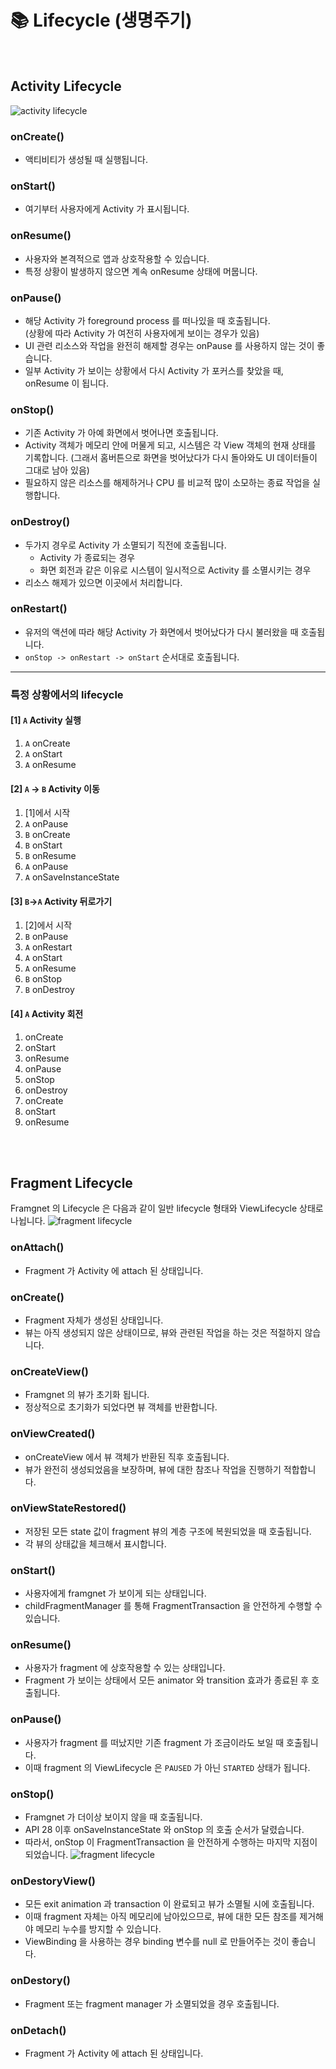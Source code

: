 # 📚 Lifecycle (생명주기)

</br>

## Activity Lifecycle
![activity lifecycle](./android_activity_lifecycle.png)

### onCreate()
- 액티비티가 생성될 때 실행됩니다.

### onStart()
- 여기부터 사용자에게 Activity 가 표시됩니다.

### onResume()
- 사용자와 본격적으로 앱과 상호작용할 수 있습니다.
- 특정 상황이 발생하지 않으면 계속 onResume 상태에 머뭅니다.

### onPause()
- 해당 Activity 가 foreground process 를 떠나있을 때 호출됩니다.  
  (상황에 따라 Activity 가 여전히 사용자에게 보이는 경우가 있음)
- UI 관련 리소스와 작업을 완전히 해제할 경우는 onPause 를 사용하지 않는 것이 좋습니다.
- 일부 Activity 가 보이는 상황에서 다시 Activity 가 포커스를 찾았을 때, onResume 이 됩니다.

### onStop()
- 기존 Activity 가 아예 화면에서 벗어나면 호출됩니다.
- Activity 객체가 메모리 안에 머물게 되고, 시스템은 각 View 객체의 현재 상태를 기록합니다.
  (그래서 홈버튼으로 화면을 벗어났다가 다시 돌아와도 UI 데이터들이 그대로 남아 있음)
- 필요하지 않은 리소스를 해제하거나 CPU 를 비교적 많이 소모하는 종료 작업을 실행합니다.

### onDestroy()
- 두가지 경우로 Activity 가 소멸되기 직전에 호출됩니다.
  - Activity 가 종료되는 경우
  - 화면 회전과 같은 이유로 시스템이 일시적으로 Activity 를 소멸시키는 경우
- 리소스 해제가 있으면 이곳에서 처리합니다.

### onRestart()
- 유저의 액션에 따라 해당 Activity 가 화면에서 벗어났다가 다시 불러왔을 때 호출됩니다.
- `onStop -> onRestart -> onStart` 순서대로 호출됩니다.

---

### 특정 상황에서의 lifecycle
#### [1] `A` Activity 실행
1. `A` onCreate
2. `A` onStart
3. `A` onResume

#### [2] `A` -> `B` Activity 이동
1. [1]에서 시작
2. `A` onPause
3. `B` onCreate
4. `B` onStart
5. `B` onResume
6. `A` onPause
7. `A` onSaveInstanceState

#### [3] `B`->`A` Activity 뒤로가기
1. [2]에서 시작
2. `B` onPause
3. `A` onRestart
4. `A` onStart
5. `A` onResume
6. `B` onStop
7. `B` onDestroy

#### [4] `A` Activity 회전
1. onCreate
2. onStart
3. onResume
4. onPause
5. onStop
6. onDestroy
7. onCreate
8. onStart
9. onResume

</br></br>

## Fragment Lifecycle
Framgnet 의 Lifecycle 은 다음과 같이 일반 lifecycle 형태와 ViewLifecycle 상태로 나뉩니다.
![fragment lifecycle](./android_fragment_lifecycle.png)

### onAttach()
- Fragment 가 Activity 에 attach 된 상태입니다.

### onCreate()
- Fragment 자체가 생성된 상태입니다.
- 뷰는 아직 생성되지 않은 상태이므로, 뷰와 관련된 작업을 하는 것은 적절하지 않습니다.

### onCreateView()
- Framgnet 의 뷰가 초기화 됩니다.
- 정상적으로 초기화가 되었다면 뷰 객체를 반환합니다.

### onViewCreated()
- onCreateView 에서 뷰 객체가 반환된 직후 호출됩니다.
- 뷰가 완전히 생성되었음을 보장하며, 뷰에 대한 참조나 작업을 진행하기 적합합니다.

### onViewStateRestored()
- 저장된 모든 state 값이 fragment 뷰의 계층 구조에 복원되었을 때 호출됩니다.
- 각 뷰의 상태값을 체크해서 표시합니다.

### onStart()
- 사용자에게 framgnet 가 보이게 되는 상태입니다.
- childFragmentManager 를 통해 FragmentTransaction 을 안전하게 수행할 수 있습니다.

### onResume()
- 사용자가 fragment 에 상호작용할 수 있는 상태입니다.
- Fragment 가 보이는 상태에서 모든 animator 와 transition 효과가 종료된 후 호출됩니다.

### onPause()
- 사용자가 fragment 를 떠났지만 기존 fragment 가 조금이라도 보일 때 호출됩니다.
- 이때 fragment 의 ViewLifecycle 은 `PAUSED` 가 아닌 `STARTED` 상태가 됩니다.

### onStop()
- Framgnet 가 더이상 보이지 않을 때 호출됩니다.
- API 28 이후 onSaveInstanceState 와 onStop 의 호출 순서가 달렸습니다.
- 따라서, onStop 이 FragmentTransaction 을 안전하게 수행하는 마지막 지점이 되었습니다.
![fragment lifecycle](./android_fragment_lifecycle_api_28.png)

### onDestoryView()
- 모든 exit animation 과 transaction 이 완료되고 뷰가 소멸될 시에 호출됩니다.
- 이때 fragment 자체는 아직 메모리에 남아있으므로, 뷰에 대한 모든 참조를 제거해야 메모리 누수를 방지할 수 있습니다.
- ViewBinding 을 사용하는 경우 binding 변수를 null 로 만들어주는 것이 좋습니다.

### onDestory()
- Fragment 또는 fragment manager 가 소멸되었을 경우 호출됩니다.

### onDetach()
- Fragment 가 Activity 에 attach 된 상태입니다.
